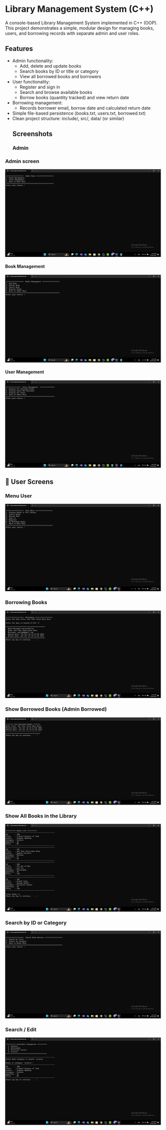 # Library Management System (C++)

A console-based Library Management System implemented in C++ (OOP).  
This project demonstrates a simple, modular design for managing books, users, and borrowing records with separate admin and user roles.

## Features
- Admin functionality:
  - Add, delete and update books
  - Search books by ID or title or category
  - View all borrowed books and borrowers
- User functionality:
  - Register and sign in
  - Search and browse available books
  - Borrow books (quantity tracked) and view return date
- Borrowing management:
  - Records borrower email, borrow date and calculated return date
- Simple file-based persistence (books.txt, users.txt, borrowed.txt)
- Clean project structure: include/, src/, data/ (or similar)
  ## Screenshots
  ### Admin 
### Admin screen
![Admin Menu](https://github.com/Mariam-Hamoda/Library-Management-System/blob/main/Screenshots/AdminScreenshot/Screenshot%202025-10-16%20232042.png?raw=true)
#### Book Management
![Book Management](https://github.com/Mariam-Hamoda/Library-Management-System/blob/main/Screenshots/AdminScreenshot/Screenshot%202025-10-16%20232056.png?raw=true)

#### User Management
![User Management](https://github.com/Mariam-Hamoda/Library-Management-System/blob/main/Screenshots/AdminScreenshot/Screenshot%202025-10-16%20234023.png?raw=true)
## 📸 User Screens

### Menu User
![Menu User](https://github.com/Mariam-Hamoda/Library-Management-System/blob/main/Screenshots/UserSceenshot/Screenshot%202025-10-16%20230046.png?raw=true)

### Borrowing Books
![Borrowing Books](https://github.com/Mariam-Hamoda/Library-Management-System/blob/main/Screenshots/UserSceenshot/Screenshot%202025-10-16%20231254.png?raw=true)

### Show Borrowed Books (Admin Borrowed)
![Show Borrowed Books](https://github.com/Mariam-Hamoda/Library-Management-System/blob/main/Screenshots/UserSceenshot/Screenshot%202025-10-16%20231310.png?raw=true)

### Show All Books in the Library
![Show All Books](https://github.com/Mariam-Hamoda/Library-Management-System/blob/main/Screenshots/UserSceenshot/Screenshot%202025-10-16%20231405.png?raw=true)

### Search by ID or Category
![Search by ID or Category](https://github.com/Mariam-Hamoda/Library-Management-System/blob/main/Screenshots/UserSceenshot/Screenshot%202025-10-16%20231548.png?raw=true)

### Search / Edit
![Search Edit](https://github.com/Mariam-Hamoda/Library-Management-System/blob/main/Screenshots/UserSceenshot/Screenshot%202025-10-16%20231637.png?raw=true)


